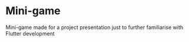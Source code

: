# Mini-game
Mini-game made for a project presentation just to further familiarise with Flutter development
